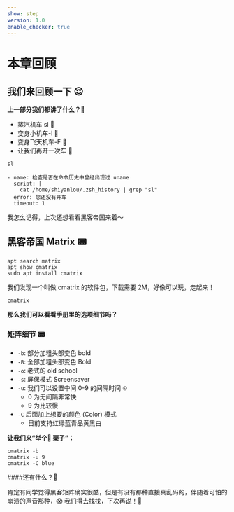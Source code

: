 ```yaml
---
show: step
version: 1.0
enable_checker: true
---
```


# 本章回顾

## 我们来回顾一下 😌

**上一部分我们都讲了什么？**🤔

- 蒸汽机车 sl 🚂
- 变身小机车-l 🚂
- 变身飞天机车-F 🚂
- 让我们再开一次车 🚂

```shell
sl
```

```checker
- name: 检查是否在命令历史中曾经出现过 uname
  script: |
    cat /home/shiyanlou/.zsh_history | grep "sl"
  error: 您还没有开车
  timeout: 1
```

我怎么记得，上次还想看看黑客帝国来着～

## 黑客帝国 Matrix 📟

```shell
apt search matrix
apt show cmatrix
sudo apt install cmatrix
```

我们发现一个叫做 cmatrix 的软件包，下载需要 2M，好像可以玩，走起来！

```shell
cmatrix
```

**那么我们可以看看手册里的选项细节吗？**

### 矩阵细节 📟

- `-b`: 部分加粗头部变色 bold
- `-B`: 全部加粗头部变色 Bold
- `-o`: 老式的 old school
- `-s`: 屏保模式 Screensaver
- `-u`: 我们可以设置中间 0-9 的间隔时间 ⏲
  - 0 为无间隔非常快
  - 9 为比较慢
- `-C` 后面加上想要的颜色 (Color) 模式
  - 目前支持红绿蓝青品黄黑白
  
**让我们来“举个🌰 栗子”：**

```shell
cmatrix -b
cmatrix -u 9
cmatrix -C blue
```

####还有什么？🤨

肯定有同学觉得黑客矩阵确实很酷，但是有没有那种直接真乱码的，伴随着可怕的崩溃的声音那种，😱 我们得去找找，下次再说！👋
